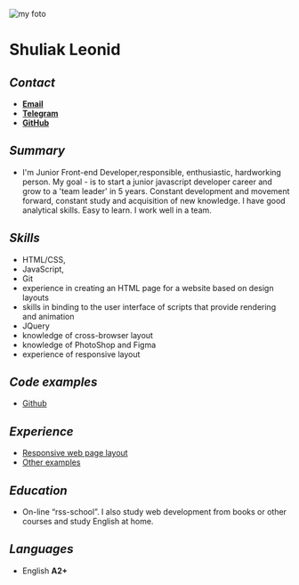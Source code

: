 ![my foto](https://sun2.beltelecom-by-minsk.userapi.com/CO1QaBsIPP4xy3c3vIU5dMusMem9ljufJSLNgQ/W8aClpX5xH8.jpg)
#    **Shuliak Leonid**

## *Contact* ##
*  [**Email**](zeleny777@gmail.com)
*  [**Telegram**](https://t.me/leonidshuliak)
*  [**GitHub**](https://github.com/shuliakleonid)
## *Summary*
* I'm Junior Front-end Developer,responsible, enthusiastic, hardworking person. My goal - is to start a junior javascript developer career and grow to a 'team leader' in 5 years. Constant development and movement forward, constant study and acquisition of new knowledge. I have good analytical skills. Easy to learn. I work well in a team.
## *Skills* ##
+ HTML/CSS,
+ JavaScript,
+ Git
+ experience in creating an HTML page for a website based on design layouts
+ skills in binding to the user interface of scripts that provide rendering and animation
+ JQuery
+ knowledge of cross-browser layout
+ knowledge of PhotoShop and Figma
+ experience of responsive layout
##  *Code examples*
* [Github](https://github.com/shuliakleonid/rsschool-cv)
## *Experience* ##
 + [Responsive web page layout]()
 +  [Other examples]()
## *Education* ##
* On-line “rss-school”. I also study web development from books or other courses and study English at home.
## *Languages* ##

* English **A2+**
